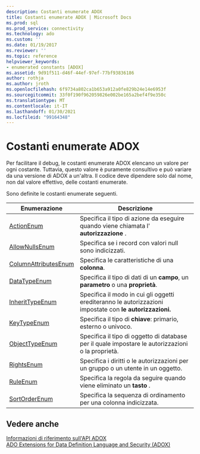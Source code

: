 ```yaml
---
description: Costanti enumerate ADOX
title: Costanti enumerate ADOX | Microsoft Docs
ms.prod: sql
ms.prod_service: connectivity
ms.technology: ado
ms.custom: ''
ms.date: 01/19/2017
ms.reviewer: ''
ms.topic: reference
helpviewer_keywords:
- enumerated constants [ADOX]
ms.assetid: 9d91f511-d46f-44ef-97ef-77bf93836186
author: rothja
ms.author: jroth
ms.openlocfilehash: 6f9734a802ca1b653a912a0fe829b24e14e6953f
ms.sourcegitcommit: 33f0f190f962059826e002be165a2bef4f9e350c
ms.translationtype: MT
ms.contentlocale: it-IT
ms.lasthandoff: 01/30/2021
ms.locfileid: "99164348"
---
```

# <a name="adox-enumerated-constants"></a>Costanti enumerate ADOX
Per facilitare il debug, le costanti enumerate ADOX elencano un valore per ogni costante. Tuttavia, questo valore è puramente consultivo e può variare da una versione di ADOX a un'altra. Il codice deve dipendere solo dal nome, non dal valore effettivo, delle costanti enumerate.  
  
 Sono definite le costanti enumerate seguenti.  
  
|Enumerazione|Descrizione|  
|-----------------|-----------------|  
|[ActionEnum](./actionenum.md)|Specifica il tipo di azione da eseguire quando viene chiamata l' **autorizzazione** .|  
|[AllowNullsEnum](./allownullsenum.md)|Specifica se i record con valori null sono indicizzati.|  
|[ColumnAttributesEnum](./columnattributesenum.md)|Specifica le caratteristiche di una **colonna**.|  
|[DataTypeEnum](../ado-api/datatypeenum.md)|Specifica il tipo di dati di un **campo**, un **parametro** o una **proprietà**.|  
|[InheritTypeEnum](./inherittypeenum.md)|Specifica il modo in cui gli oggetti erediteranno le autorizzazioni impostate con **le autorizzazioni.**|  
|[KeyTypeEnum](./keytypeenum.md)|Specifica il tipo di **chiave**: primario, esterno o univoco.|  
|[ObjectTypeEnum](./objecttypeenum.md)|Specifica il tipo di oggetto di database per il quale impostare le autorizzazioni o la proprietà.|  
|[RightsEnum](./rightsenum.md)|Specifica i diritti o le autorizzazioni per un gruppo o un utente in un oggetto.|  
|[RuleEnum](./ruleenum.md)|Specifica la regola da seguire quando viene eliminato un **tasto** .|  
|[SortOrderEnum](./sortorderenum.md)|Specifica la sequenza di ordinamento per una colonna indicizzata.|  
  
## <a name="see-also"></a>Vedere anche  
 [Informazioni di riferimento sull'API ADOX](./adox-object-model.md)   
 [ADO Extensions for Data Definition Language and Security (ADOX)](../../guide/extensions/ado-extensions-for-data-definition-language-and-security-adox.md)